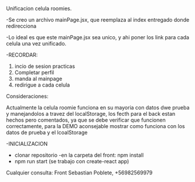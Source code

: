 Unificacion celula roomies.

-Se creo un archivo mainPage.jsx, que reemplaza al index entregado donde redirecciona

-Lo ideal es que este mainPage.jsx sea unico, y ahi poner los link para cada celula una vez unificado.

-RECORDAR: 
  1. incio de sesion practicas
  2. Completar perfil
  3. manda al mainpage
  4. redirigue a cada celula

Consideraciones:

Actualmente la celula roomie funciona en su mayoria con datos dwe prueba y manejandolos a travez del localStorage, los fecth para el back estan hechos 
pero comentados, ya que se debe verificar que funcionen correctamente, para la DEMO aconsejable mostrar como funciona con los datos de prueba y el lcoalStorage 

-INICIALIZACION 
- clonar repositorio
-en la carpeta del front: npm install
- npm run start (se trabajo con create-react app)

Cualquier consulta: Front Sebastian Poblete, +56982569979
